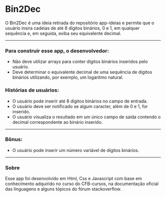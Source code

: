 # Bin2Dec

O Bin2Dec é uma ideia retirada do repositório app-ideias e permite que o usuário insira cadeias de até 8 dígitos binários, 0 e 1, em qualquer sequência e, em seguida, exiba seu equivalente decimal.
***

### Para construir esse app, o desenvolvedor:

* Não deve utilizar arrays para conter dígitos binários inseridos pelo usuário.
* Deve determinar o equivalente decimal de uma sequência de dígitos binários utilizando, por exemplo, um logaritmo natural.

### Histórias de usuários:

* O usuário pode inserir até 8 dígitos binários no campo de entrada.
* O usuário deve ser notificado se algum caracter, além de 0 e 1, for inserido.
* O usuário visualiza o resultado em um único campo de saída contendo o decimal correspondente ao binário inserido.
***

### Bônus:

* O usuário pode inserir um número variável de dígitos binários.
***

### Sobre

Esse app foi desenvolvido em Html, Css e Javascript com base em conhecimento adquirido no curso do CFB-cursos, na documentação oficial das linguagens e alguns tópicos do fórum stackoverflow.